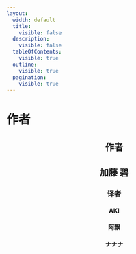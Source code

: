```yaml
---
layout:
  width: default
  title:
    visible: false
  description:
    visible: false
  tableOfContents:
    visible: true
  outline:
    visible: true
  pagination:
    visible: true
---
```


# 作者

<h2 align="center">作者</h2>

<h2 align="center"> 加藤 碧</h2>

<h3 align="center">译者</h3>

<h4 align="center">AKI</h4>

<h4 align="center">阿飘</h4>

<h4 align="center">ナナナ</h4>

